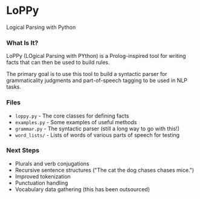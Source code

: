 # LoPPy

Logical Parsing with Python

### What Is It?

LoPPy (LOgical Parsing with PYthon) is a Prolog-inspired tool for writing facts that can then be used to build rules. 

The primary goal is to use this tool to build a syntactic parser for grammaticality judgments and part-of-speech tagging to be used in NLP tasks. 

### Files

* `loppy.py` - The core classes for defining facts
* `examples.py` - Some examples of useful methods
* `grammar.py` - The syntactic parser (still a long way to go with this!)
* `word_lists/` - Lists of words of various parts of speech for testing

### Next Steps

* Plurals and verb conjugations
* Recursive sentence structures ("The cat the dog chases chases mice.")
* Improved tokenization
* Punctuation handling
* Vocabulary data gathering (this has been outsourced)